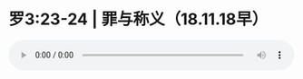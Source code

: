 # 罗3:23-24 | 罪与称义（18.11.18早）

<audio style="width: 100%;" preload="false" controls controlslist="nodownload"><source src="//cdn.simai.ml/audio/mp3/old/26808.mp3" type="audio/mpeg">Your browser does not support the audio element.</audio>


